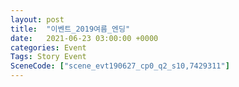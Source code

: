 ```yaml
---
layout: post
title:  "이벤트_2019여름_엔딩"
date:   2021-06-23 03:00:00 +0000
categories: Event
Tags: Story Event
SceneCode: ["scene_evt190627_cp0_q2_s10,7429311"]
---
```


